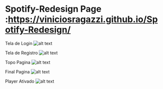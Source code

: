 # Spotify-Redesign Page :https://viniciosragazzi.github.io/Spotify-Redesign/
Tela de Login
![alt text](https://cdn.discordapp.com/attachments/771766413563002920/936424982479786064/127.0.0.1_5500_index.html_usernameLoginviniragazzzipasswordLogin21509399.png)

Tela de Registro
![alt text](https://cdn.discordapp.com/attachments/771766413563002920/936425244908994590/127.0.0.1_5500_index.html_usernameLoginviniragazzzipasswordLogin21509399_1.png)

Topo Pagina
![alt text](https://cdn.discordapp.com/attachments/771766413563002920/936425255088586772/127.0.0.1_5500_index.html_usernameLoginviniragazzzipasswordLogin21509399_2.png)

Final Pagina
![alt text](https://cdn.discordapp.com/attachments/771766413563002920/936425334985850880/127.0.0.1_5500_index.html_usernameLoginviniragazzzipasswordLogin21509399_3.png)

Player Ativado
![alt text](https://cdn.discordapp.com/attachments/771766413563002920/936425406431633470/127.0.0.1_5500_index.html_usernameLoginviniragazzzipasswordLogin21509399_4.png)
